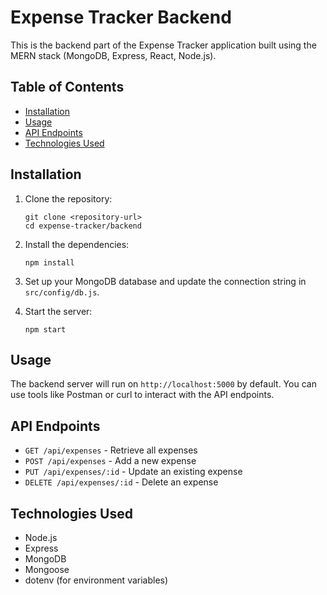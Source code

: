 # Expense Tracker Backend

This is the backend part of the Expense Tracker application built using the MERN stack (MongoDB, Express, React, Node.js). 

## Table of Contents
- [Installation](#installation)
- [Usage](#usage)
- [API Endpoints](#api-endpoints)
- [Technologies Used](#technologies-used)

## Installation

1. Clone the repository:
   ```
   git clone <repository-url>
   cd expense-tracker/backend
   ```

2. Install the dependencies:
   ```
   npm install
   ```

3. Set up your MongoDB database and update the connection string in `src/config/db.js`.

4. Start the server:
   ```
   npm start
   ```

## Usage

The backend server will run on `http://localhost:5000` by default. You can use tools like Postman or curl to interact with the API endpoints.

## API Endpoints

- `GET /api/expenses` - Retrieve all expenses
- `POST /api/expenses` - Add a new expense
- `PUT /api/expenses/:id` - Update an existing expense
- `DELETE /api/expenses/:id` - Delete an expense

## Technologies Used

- Node.js
- Express
- MongoDB
- Mongoose
- dotenv (for environment variables)